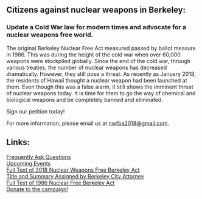 ## Citizens against nuclear weapons in Berkeley:
### Update a Cold War law for modern times and advocate for a nuclear weapons free world.

The original Berkeley Nuclear Free Act measured passed by ballot measure in 1986. This was during the
height of the cold war when over 60,000 weapons were stockpiled globally. Since the end of the cold
war, through various treaties, the number of nuclear weapons has decreased dramatically. However,
they still pose a threat. As recently as January 2018, the residents of Hawaii thought a nuclear weapon
had been launched at them. Even though this was a false alarm, it still shows the imminent threat of
nuclear weapons today. It is time for them to go the way of chemical and biological weapons and be
completely banned and eliminated.

Sign our petition today!

For more information, please email us at <nwfba2018@gmail.com>.

## Links:

[Frequently Ask Questions](FAQs.md)  
[Upcoming Events](events.md)  
[Full Text of 2018 Nuclear Weapons Free Berkeley Act](nwfba_2018.pdf)  
[Title and Summary Assigned by Berkeley City Attorney](nwfba_2018_summ.pdf)  
[Full Text of 1986 Nuclear Free Berkeley Act](nfba_1986.pdf)  
[Donate to the campaign!](donate.md)
